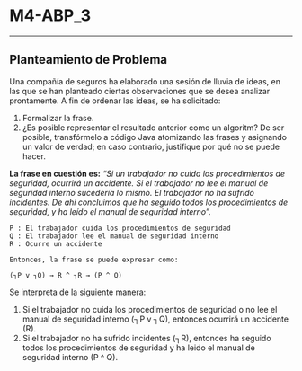 # M4-ABP_3

---

## Planteamiento de Problema

Una compañía de seguros ha elaborado una sesión de lluvia de ideas, en las que se han planteado ciertas observaciones que se desea analizar prontamente. A fin de ordenar las ideas, se ha solicitado:

1. Formalizar la frase.
2. ¿Es posible representar el resultado anterior como un algoritm? De ser posible, transfórmelo a código Java atomizando las frases y asignando un valor de verdad; en caso contrario, justifique por qué no se puede hacer.

**La frase en cuestión es:**
*“Si un trabajador no cuida los procedimientos de seguridad, ocurrirá un accidente. Si el trabajador no lee el manual de seguridad interno sucedería lo mismo. El trabajador no ha sufrido incidentes.*
*De ahí concluimos que ha seguido todos los procedimientos de seguridad, y ha leído el manual de seguridad interno”.*

    P : El trabajador cuida los procedimientos de seguridad
    Q : El trabajador lee el manual de seguridad interno
    R : Ocurre un accidente

    Entonces, la frase se puede expresar como:

    (┐P v ┐Q) → R ^ ┐R → (P ^ Q)

Se interpreta de la siguiente manera:

1. Si el trabajador no cuida los procedimientos de seguridad o no lee el manual de seguridad interno (┐P v ┐Q), entonces ocurrirá un accidente (R).
2. Si el trabajador no ha sufrido incidentes (┐R), entonces ha seguido todos los procedimientos de seguridad y ha leido el manual de seguridad interno (P ^ Q).
